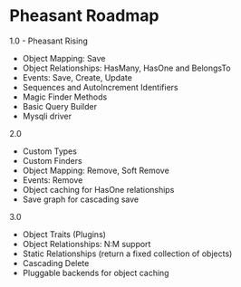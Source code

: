 Pheasant Roadmap
=================

1.0 - Pheasant Rising

- Object Mapping: Save
- Object Relationships: HasMany, HasOne and BelongsTo
- Events: Save, Create, Update
- Sequences and AutoIncrement Identifiers
- Magic Finder Methods
- Basic Query Builder
- Mysqli driver

2.0

- Custom Types
- Custom Finders
- Object Mapping: Remove, Soft Remove
- Events: Remove 
- Object caching for HasOne relationships
- Save graph for cascading save

3.0

- Object Traits (Plugins)
- Object Relationships: N:M support
- Static Relationships (return a fixed collection of objects)
- Cascading Delete
- Pluggable backends for object caching

	
